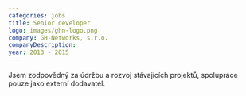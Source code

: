 ```yaml
---
categories: jobs
title: Senior developer
logo: images/ghn-logo.png
company: GH-Networks, s.r.o.
companyDescription: 
year: 2013 - 2015 
---
```




Jsem zodpovědný za údržbu a rozvoj stávajících projektů, spolupráce pouze jako externí dodavatel.

